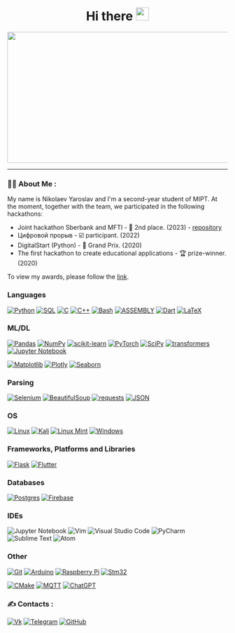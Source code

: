<div id="header" align="center">
  <h1>
    Hi there
    <img src="https://media.giphy.com/media/hvRJCLFzcasrR4ia7z/giphy.gif" width="30px"/>
  </h1>
</div>
<div align="center">
  <img src="https://media.giphy.com/media/10zxDv7Hv5RF9C/giphy.gif" width="700" height="300"/>
</div>

---

### :man_technologist: About Me :
My name is Nikolaev Yaroslav and I'm a second-year student of MIPT. At the moment, together with the team, we participated in the following hackathons:
* Joint hackathon Sberbank and MFTI - :2nd_place_medal: 2nd place. (2023) - [repository](https://github.com/yavnolib/SberFraudDetection)
* Цифровой прорыв - :ballot_box_with_check: participant. (2022)
* DigitalStart (Python) - 🥇 Grand Prix. (2020)
* The first hackathon to create educational applications - :trophy: prize-winner. (2020)

To view my awards, please follow the [link](https://github.com/yavnolib/yavnolib/tree/main/diploma).
<!-- [![yavnolib's github stats](https://github-readme-stats.vercel.app/api?username=yavnolib&show_icons=true&theme=cobalt)](https://github.com/yavnolib?tab=repositories) -->


### Languages
[![Python](https://img.shields.io/badge/python-3670A0?style=for-the-badge&logo=python&logoColor=ffdd54)](https://github.com/yavnolib)
[![SQL](https://img.shields.io/badge/sql-yellow?style=for-the-badge&logo=mysql)](https://github.com/yavnolib)
[![C](https://img.shields.io/badge/c-%2300599C.svg?style=for-the-badge&logo=c&logoColor=white)](https://github.com/yavnolib)
[![C++](https://img.shields.io/badge/c++-%2300599C.svg?style=for-the-badge&logo=c%2B%2B&logoColor=white)](https://github.com/yavnolib)
[![Bash](https://img.shields.io/badge/bash-black?style=for-the-badge&logo=gnu-bash&logoColor=white)](https://github.com/yavnolib)
[![ASSEMBLY](https://img.shields.io/badge/asm-red?style=for-the-badge&logo=asm)](https://github.com/yavnolib)
[![Dart](https://img.shields.io/badge/dart-%230175C2.svg?style=for-the-badge&logo=dart&logoColor=white)](https://github.com/yavnolib)
[![LaTeX](https://img.shields.io/badge/latex-%23008080.svg?style=for-the-badge&logo=latex&logoColor=white)](https://github.com/yavnolib)

### ML/DL
[![Pandas](https://img.shields.io/badge/pandas-%23150458.svg?style=for-the-badge&logo=pandas&logoColor=white)](https://github.com/yavnolib)
[![NumPy](https://img.shields.io/badge/numpy-%23013243.svg?style=for-the-badge&logo=numpy&logoColor=white)](https://github.com/yavnolib)
[![scikit-learn](https://img.shields.io/badge/scikit--learn-%23F7931E.svg?style=for-the-badge&logo=scikit-learn&logoColor=white)](https://github.com/yavnolib)
[![PyTorch](https://img.shields.io/badge/PyTorch-%23EE4C2C.svg?style=for-the-badge&logo=PyTorch&logoColor=white)](https://github.com/yavnolib)
[![SciPy](https://img.shields.io/badge/SciPy-%230C55A5.svg?style=for-the-badge&logo=scipy&logoColor=%white)](https://github.com/yavnolib)
[![transformers](https://img.shields.io/badge/transformers-yellow?style=for-the-badge&logo=transformers)](https://github.com/yavnolib)
[![Jupyter Notebook](https://img.shields.io/badge/jupyter-%23FA0F00.svg?style=for-the-badge&logo=jupyter&logoColor=white)](https://github.com/yavnolib)

[![Matplotlib](https://img.shields.io/badge/Matplotlib-%23ffffff.svg?style=for-the-badge&logo=Matplotlib&logoColor=black)](https://github.com/yavnolib)
[![Plotly](https://img.shields.io/badge/Plotly-%233F4F75.svg?style=for-the-badge&logo=plotly&logoColor=white)](https://github.com/yavnolib)
[![Seaborn](https://img.shields.io/badge/Seaborn-red?style=for-the-badge&logo=seaborn)](https://github.com/yavnolib)

### Parsing
[![Selenium](https://img.shields.io/badge/-selenium-%43B02A?style=for-the-badge&logo=selenium&logoColor=white)](https://github.com/yavnolib)
[![BeautifulSoup](https://img.shields.io/badge/bs4-gray?style=for-the-badge&logo=bs4)](https://github.com/yavnolib)
[![requests](https://img.shields.io/badge/requests-blue?style=for-the-badge&logo=requests)](https://github.com/yavnolib)
[![JSON](https://img.shields.io/badge/JSON-black?style=for-the-badge&logo=JSON&logoColor=white)](https://github.com/yavnolib)


### OS
[![Linux](https://img.shields.io/badge/Linux-FCC624?style=for-the-badge&logo=linux&logoColor=black)](https://github.com/yavnolib)
[![Kali](https://img.shields.io/badge/Kali-268BEE?style=for-the-badge&logo=kalilinux&logoColor=white)](https://github.com/yavnolib)
[![Linux Mint](https://img.shields.io/badge/Linux%20Mint-87CF3E?style=for-the-badge&logo=Linux%20Mint&logoColor=white)](https://github.com/yavnolib)
[![Windows](https://img.shields.io/badge/Windows-0078D6?style=for-the-badge&logo=windows&logoColor=white)](https://github.com/yavnolib)

### Frameworks, Platforms and Libraries
[![Flask](https://img.shields.io/badge/flask-%23000.svg?style=for-the-badge&logo=flask&logoColor=white)](https://github.com/yavnolib)
[![Flutter](https://img.shields.io/badge/Flutter-%2302569B.svg?style=for-the-badge&logo=Flutter&logoColor=white)](https://github.com/yavnolib)

### Databases
[![Postgres](https://img.shields.io/badge/postgres-%23316192.svg?style=for-the-badge&logo=postgresql&logoColor=white)](https://github.com/yavnolib)
[![Firebase](https://img.shields.io/badge/Firebase-039BE5?style=for-the-badge&logo=Firebase&logoColor=white)](https://github.com/yavnolib)
<!-- 
### Hosting
![Firebase](https://img.shields.io/badge/firebase-%23039BE5.svg?style=for-the-badge&logo=firebase)
![Heroku](https://img.shields.io/badge/heroku-%23430098.svg?style=for-the-badge&logo=heroku&logoColor=white)
 -->
### IDEs
![Jupyter Notebook](https://img.shields.io/badge/jupyter-%23FA0F00.svg?style=for-the-badge&logo=jupyter&logoColor=white)
![Vim](https://img.shields.io/badge/VIM-%2311AB00.svg?style=for-the-badge&logo=vim&logoColor=white)
![Visual Studio Code](https://img.shields.io/badge/Visual%20Studio%20Code-0078d7.svg?style=for-the-badge&logo=visual-studio-code&logoColor=white)
![PyCharm](https://img.shields.io/badge/pycharm-143?style=for-the-badge&logo=pycharm&logoColor=black&color=black&labelColor=green)
![Sublime Text](https://img.shields.io/badge/sublime_text-%23575757.svg?style=for-the-badge&logo=sublime-text&logoColor=important)
![Atom](https://img.shields.io/badge/Atom-%2366595C.svg?style=for-the-badge&logo=atom&logoColor=white)

<!-- ### Servers
[![Nginx](https://img.shields.io/badge/nginx-%23009639.svg?style=for-the-badge&logo=nginx&logoColor=white)](https://github.com/yavnolib) -->

### Other
<!-- [![Docker](https://img.shields.io/badge/docker-%230db7ed.svg?style=for-the-badge&logo=docker&logoColor=white)](https://github.com/yavnolib) -->
<!-- [![Kubernetes](https://img.shields.io/badge/kubernetes-%23326ce5.svg?style=for-the-badge&logo=kubernetes&logoColor=white)](https://github.com/yavnolib) -->
<!-- [![Power Bi](https://img.shields.io/badge/power_bi-F2C811?style=for-the-badge&logo=powerbi&logoColor=black)](https://github.com/yavnolib) -->
[![Git](https://img.shields.io/badge/git-%23F05033.svg?style=for-the-badge&logo=git&logoColor=white)](https://github.com/yavnolib)
[![Arduino](https://img.shields.io/badge/-Arduino-00979D?style=for-the-badge&logo=Arduino&logoColor=white)](https://github.com/yavnolib)
[![Raspberry Pi](https://img.shields.io/badge/-RaspberryPi-C51A4A?style=for-the-badge&logo=Raspberry-Pi)](https://github.com/yavnolib)
[![Stm32](https://img.shields.io/badge/stm32-black?style=for-the-badge&logo=stm32)](https://github.com/yavnolib)

[![CMake](https://img.shields.io/badge/CMake-%23008FBA.svg?style=for-the-badge&logo=cmake&logoColor=white)](https://github.com/yavnolib)
[![MQTT](https://img.shields.io/badge/MQTT-%233C5280.svg?style=for-the-badge&logo=eclipsemosquitto&logoColor=white)](https://github.com/yavnolib)
[![ChatGPT](https://img.shields.io/badge/chatGPT-74aa9c?style=for-the-badge&logo=openai&logoColor=white)](https://github.com/yavnolib)

### :writing_hand: Contacts :
[![Vk](https://img.shields.io/badge/-Vkontakte-003f5c?style=for-the-badge&logo=Vk)](https://vk.com/yarik_tat)   [![Telegram](https://img.shields.io/badge/Telegram-2CA5E0?style=for-the-badge&logo=telegram&logoColor=white)](https://t.me/behette_shashlykta)    [![GitHub](https://img.shields.io/badge/github-%23121011.svg?style=for-the-badge&logo=github&logoColor=white)](https://github.com/yavnolib)      

<!--
**yavnolib/yavnolib** is a ✨ _special_ ✨ repository because its `README.md` (this file) appears on your GitHub profile.

Here are some ideas to get you started:

- 🔭 I’m currently working on ...
- 🌱 I’m currently learning ...
- 👯 I’m looking to collaborate on ...
- 🤔 I’m looking for help with ...
- 💬 Ask me about ...
- 📫 How to reach me: ...
- 😄 Pronouns: ...
- ⚡ Fun fact: ...
-->
